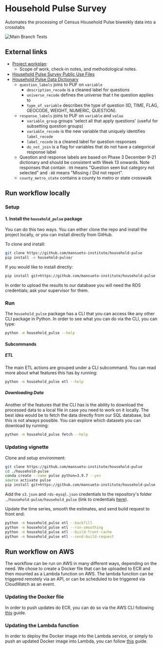 # Household Pulse Survey

Automates the processing of Census Household Pulse biweekly data into a crosstabs

![Main Branch Tests](https://github.com/mansueto-institute/household-pulse/actions/workflows/build.yml/badge.svg?branch=main)

## External links

* [Project workplan](https://docs.google.com/document/d/1w9o-pM68D3nr9rKDgwtDZqzrRjwVasWdZGQk5tnHXYE/edit):
  * Scope of work, check-in notes, and methodological notes.
* [Household Pulse Survey Public Use Files](https://www.census.gov/programs-surveys/household-pulse-survey/datasets.html)
* [Household Pulse Data Dictionary](https://docs.google.com/spreadsheets/d/1xrfmQT7Ub1ayoNe05AQAFDhqL7qcKNSW6Y7XuA8s8uo/edit#gid=974836931)
  * `question_labels` joins to PUF on `variable`
    * `description_recode` is a cleaned label for questions
    * `universe_recode` defines the universe that t
    he question applies to
    * `type_of_variable` describes the type of question (ID, TIME, FLAG, GEOCODE, WEIGHT, NUMERIC, QUESTION).
  * `response_labels` joins to PUF on `variable` and `value`
    * `variable_group` groups 'select all that apply questions' (useful for subsetting question groups)
    * `variable_recode` is the new variable that uniquely identifies `label_recode`
    * `label_recode` is a cleaned label for question responses
    * `do_not_join` is a flag for variables that do not have a categorical response label
  * Question and response labels are based on Phase 3 December 9-21 dictionary and should be consistent with Week 13 onwards. Note responses that contain `-99` means "Question seen but category not selected" and `-88` means "Missing / Did not report".
  * `county_metro_state` contains a county to metro or state crosswalk

## Run workflow locally

### Setup

#### 1. Install the `household_pulse` package

You can do this two ways. You can either clone the repo and install the project locally, or you can install directly from GitHub.

To clone and install:

```bash
git clone https://github.com/mansueto-institute/household-pulse
pip install -e household-pulse/
```

If you would like to install directly:

``` bash
pip install git+https://github.com/mansueto-institute/household-pulse
```

In order to upload the results to our database you will need the RDS credentials; ask your supervisor for them.

### Run

The `household_pulse` package has a CLI that you can access like any other CLI package in Python. In order to see what you can do via the CLI, you can type:

``` bash
python -m household_pulse --help
```

#### Subcommands

##### ETL

The main ETL actions are grouped under a CLI subcommand. You can read more about what features this has by running:

```bash
python -m household_pulse etl --help
```

##### Downloading Data

Another of the features that the CLI has is the ability to download the processed data to a local file in case you need to work on it locally. The best idea would be to fetch the data directly from our SQL database, but this is not always possible. You can explore which datasets you can download by running:

```bash
python -m household_pulse fetch --help
```

### Updating vignette

Clone and setup environment:
```bash
git clone https://github.com/mansueto-institute/household-pulse
cd ./household-pulse
conda create --name pulse python=3.9.7 --yes
source activate pulse
pip install git+https://github.com/mansueto-institute/household-pulse
```

Add the `s3.json` and `rds-mysql.json` credentials to the repository's folder `./household-pulse/household_pulse` (link to credentials [here](https://drive.google.com/drive/folders/1f1N6_LbMW454YmHWf6QZ7PDoPSNeGUix?usp=sharing)).

Update the time series, smooth the estimates, and send build request to front end:
```bash
python -m household_pulse etl --backfill
python -m household_pulse etl --run-smoothing
python -m household_pulse etl --build-front-cache
python -m household_pulse etl --send-build-request
```

## Run workflow on AWS

The workflow can be run on AWS in many different ways, depending on the need. We chose to create a Docker file that can be uploaded to ECR and then mounted as a Lambda function on AWS. The lambda function can be triggered remotely via an API, or can be scheduled to be triggered via CloudWatch as an event.

### Updating the Docker file

In order to push updates do ECR, you can do so via the AWS CLI following [this](https://docs.aws.amazon.com/AmazonECR/latest/userguide/getting-started-cli.html) guide.

### Updating the Lambda function

In order to deploy the Docker image into the Lambda service, or simply to push an updated Docker image into Lambda, you can follow [this](https://docs.aws.amazon.com/lambda/latest/dg/configuration-images.html) guide.
